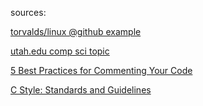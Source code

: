 sources:

[torvalds/linux @github example](https://github.com/torvalds/linux/blob/master/fs/reiserfs/fix_node.c)

[utah.edu comp sci topic](https://www.cs.utah.edu/~germain/PPS/Topics/commenting.html)

[5 Best Practices for Commenting Your Code](https://improvingsoftware.com/2011/06/27/5-best-practices-for-commenting-your-code/)

[C Style: Standards and Guidelines](http://syque.com/cstyle/ch4.5.htm)
